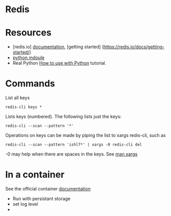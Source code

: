 # Redis

# Resources

 * [redis.io] [documentation](https://redis.io/docs/), [getting started] (https://redis.io/docs/getting-started/)
 * [python mdoule](https://redis.readthedocs.io/en/stable/)
 * Real Python [How to use with Python](https://realpython.com/python-redis/#first-steps) tutorial.


# Commands

List all keys

    redis-cli keys *

Lists keys (numbered).  The following lists just the keys:

    redis-cli --scan --pattern '*'

Operations on keys can be made by piping the list to xargs redis-cli, such as

    redis-cli --scan --pattern 'ishl7*' | xargs -0 redis-cli del

-0 may help when there are spaces in the keys.  See [man xargs](https://www.man7.org/linux/man-pages/man1/xargs.1.html)

# In a container

See the official container [documentation](https://hub.docker.com/_/redis/)

 * Run with persistant storage
 * set log level
 * 